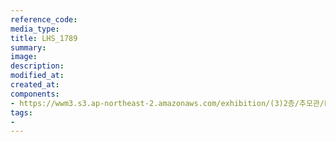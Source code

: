 ```yaml
---
reference_code:
media_type:
title: LHS_1789
summary:
image:
description:
modified_at:
created_at:
components:
- https://wwm3.s3.ap-northeast-2.amazonaws.com/exhibition/(3)2층/추모관/LHS_1789.jpg
tags:
-
---
```

